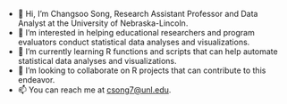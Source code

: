 - 👋 Hi, I’m Changsoo Song, Research Assistant Professor and Data Analyst at the University of Nebraska-Lincoln.
- 👀 I’m interested in helping educational researchers and program evaluators conduct statistical data analyses and visualizations.
- 🌱 I’m currently learning R functions and scripts that can help automate statistical data analyses and visualizations.
- 💞️ I’m looking to collaborate on R projects that can contribute to this endeavor.
- 📫 You can reach me at csong7@unl.edu.

<!---
csong747/csong747 is a ✨ special ✨ repository because its `README.md` (this file) appears on your GitHub profile.
You can click the Preview link to take a look at your changes.
--->
